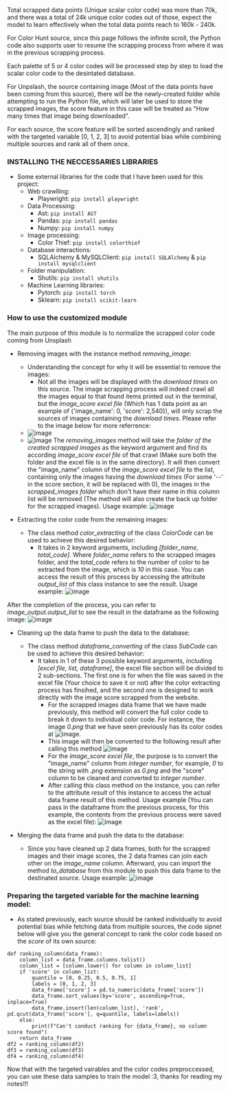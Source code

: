 Total scrapped data points (Unique scalar color code) was more than 70k, and there was a total of 24k unique color codes out of those, expect the model to learn effectively when the total data points reach to 160k - 240k.

For Color Hunt source, since this page follows the infinite scroll, the Python code also supports user to resume the scrapping process from where it was in the previous scrapping process. 

Each palette of 5 or 4 color codes will be processed step by step to load the scalar color code to the desintated database. 

For Unpslash, the source containing image (Most of the data points have been coming from this source), there will be the newly-created folder while attempting to run the Python file, which will later be used to store the scrapped images, the score feature in this case will be treated as "How many times that image being downloaded". 

For each source, the score feature will be sorted ascendingly and ranked with the targeted variable [0, 1, 2, 3] to avoid potential bias while combining multiple sources and rank all of them once. 

### INSTALLING THE NECCESSARIES LIBRARIES
  * Some external libraries for the code that I have been used for this project: 
    * Web crawlling: 
      * Playwright: ```pip install playwright```
    * Data Processing: 
      * Ast: ```pip install AST``` 
      * Pandas: ```pip install pandas```
      * Numpy: ```pip install numpy```
    * Image processing: 
      * Color Thief: ```pip install colorthief```
    * Database interactions: 
      * SQLAlchemy & MySQLClient: ```pip install SQLAlchemy``` & ```pip install mysqlclient```
    * Folder manipulation: 
      * Shutils: ```pip install shutils```
    * Machine Learning libraries: 
      * Pytorch: ```pip install torch``` 
      * Sklearn: ```pip install scikit-learn``` 

### How to use the customized module
  The main purpose of this module is to normalize the scrapped color code coming from Unsplash
  * Removing images with the instance method *removing_image*:
    * Understanding the concept for why it will be essential to remove the images:
      * Not all the images will be displayed with the *download times* on this source. The image scrapping process will indeed crawl all the images equal to that found items printed out in the terminal, but the *image_score excel file* (Which has 1 data point as an example of {'image_name': 0, 'score': 2,540}), will only scrap the sources of images containing the *download times*. Please refer to the image below for more referrence: 
    * ![image](https://github.com/MinnTrit/image-scrapping/assets/151976884/1f4d6d0f-f639-4400-9629-4f83eda54f70)
    * ![image](https://github.com/MinnTrit/image-scrapping/assets/151976884/7f61ca87-0fea-4e84-afca-c496a036e9a6)
  The *removing_images* method will take the *folder of the created scrapped images* as the keyword argument and find its according *image_score excel file* of that crawl (Make sure both the folder and the excel file is in the same directory). It will then convert the "image_name" column of the *image_score excel file* to the list, containing only the images having the *download times* (For some '--' in the score section, it will be replaced with 0), the images in the *scrapped_images folder* which don't have their name in this column list will be removed (The method will also create the back up folder for the scrapped images).
Usage example:
![image](https://github.com/MinnTrit/image-scrapping/assets/151976884/857d7c5b-fb17-42dd-bbb5-dc66696c432b)

  * Extracting the color code from the remaining images: 
    * The class method *color_extracting* of the class *ColorCode* can be used to achieve this desired behavior:
      * It takes in 2 keyword arguments, including *[folder_name, total_code]*. Where *folder_name* refers to the scrapped images folder, and the *total_code* refers to the number of color to be extracted from the image, which is *10* in this case. You can access the result of this process by accessing the attribute *output_list* of this class instance to see the result. 
Usage example: 
![image](https://github.com/MinnTrit/image-scrapping/assets/151976884/9b2336d6-c487-4fba-b66a-3c064ddda9ed)

After the completion of the process, you can refer to *image_output.output_list* to see the result in the dataframe as the following image:
![image](https://github.com/MinnTrit/image-scrapping/assets/151976884/afdaef51-1cbe-467f-a909-82e5a4b1666f)

  * Cleaning up the data frame to push the data to the database:
    * The class method *dataframe_converting* of the class *SubCode* can be used to achieve this desired behavior: 
      * It takes in 1 of these 3 possible keyword arguments, including *[excel file, list, dataframe]*, the excel file section will be divided to 2 sub-sections. The first one is for when the file was saved in the excel file (Your choice to save it or not) after the color extracting process has finsihed, and the second one is designed to work directly with the image score scrapped from the website.
        * For the scrapped images data frame that we have made previously, this method will convert the full color code to break it down to individual color code. For instance, the image *0.png* that we have seen previously has its color codes at ![image](https://github.com/MinnTrit/image-scrapping/assets/151976884/05831e9e-b293-486d-bccf-2e6b540ad46c).
        * This image will then be converted to the following result after calling this method ![image](https://github.com/MinnTrit/image-scrapping/assets/151976884/cca6e6c2-1285-49b1-9bf7-2eb1ed228ad6)
        * For the *image_score excel file*, the purpose is to convert the "image_name" column from *integer number*, for example, *0* to the string with *.png* extension as *0.png* and the "score" column to be cleaned and converted to *integer number*.
        * After calling this class method on the instance, you can refer to the attribute *result* of this instance to access the actual data frame result of this method.
Usage example (You can pass in the dataframe from the previous process, for this example, the contents from the previous process were saved as the excel file):
![image](https://github.com/MinnTrit/image-scrapping/assets/151976884/bc37305d-5a2a-4c7b-8f0f-93c888409f35)

  * Merging the data frame and push the data to the database: 
    * Since you have cleaned up 2 data frames, both for the scrapped images and their image scores, the 2 data frames can join each other on the *image_name* column. Afterward, you can import the method *to_database* from this module to push this data frame to the destinated source. 
Usage example:
![image](https://github.com/MinnTrit/image-scrapping/assets/151976884/125c88b2-4545-4d60-b56c-354ffc9e1df6)

### Preparing the targeted variable for the machine learning model: 
  * As stated previously, each source should be ranked individually to avoid potential bias while fetching data from multiple sources, the code sipnet below will give you the general concept to rank the color code based on the *score* of its own source: 
```
def ranking_column(data_frame): 
    column_list = data_frame.columns.tolist()
    column_list = [column.lower() for column in column_list]
    if 'score' in column_list: 
        quantile = [0, 0.25, 0.5, 0.75, 1]
        labels = [0, 1, 2, 3]
        data_frame['score'] = pd.to_numeric(data_frame['score'])
        data_frame.sort_values(by='score', ascending=True, inplace=True)
        data_frame.insert(len(column_list), 'rank', pd.qcut(data_frame['score'], q=quantile, labels=labels))
    else: 
        print(f"Can't conduct ranking for {data_frame}, no column score found")
    return data_frame
df2 = ranking_column(df2)
df3 = ranking_column(df3) 
df4 = ranking_column(df4)
```
Now that with the targeted vairables and the color codes preproccessed, you can use these data samples to train the model :3, thanks for reading my notes!!!


